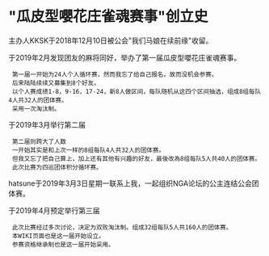 # "瓜皮型嚶花庄雀魂赛事"创立史

 主办人KKSK于2018年12月10日被公会"我们马娘在续前缘"收留。  

 于2019年2月发现团友的麻将同好，举办了第一届瓜皮型嚶花庄雀魂赛事。  

     第一届一开始为24人个人循环赛，然而我忘了给自己报名，故而没机会参赛。  
     后来陆陆续续又募集到8个好友。  
     以个人赛成绩1-8，9-16，17-24，新8人做区间，每队随机从这四个区间抽选，组成8组每队4人共32人的团体赛。  
     采用一次淘汰制。  

 于2019年3月举行第二届  

     第二届则跨大了人数  
     一开始其实是和上次一样的8组每队4人共32人的团体赛。  
     但我又忘了把自己算上，加上还有其他有兴趣的好友，最後改為8组每队5人共40人的团体赛。  
     此次比赛为四巡团体积分循环赛。  

 hatsune于2019年3月3日星期一联系上我，一起组织NGA论坛的公主连结公会团体赛。  

 于2019年4月预定举行第三届  

     此次比赛经过多次讨论，决定为双败淘汰制。组成32组每队5人共160人的团体赛。  
     本WIKI页面也是这一届开始设立。  
     参赛资格继承制也是这一届开始采用。  